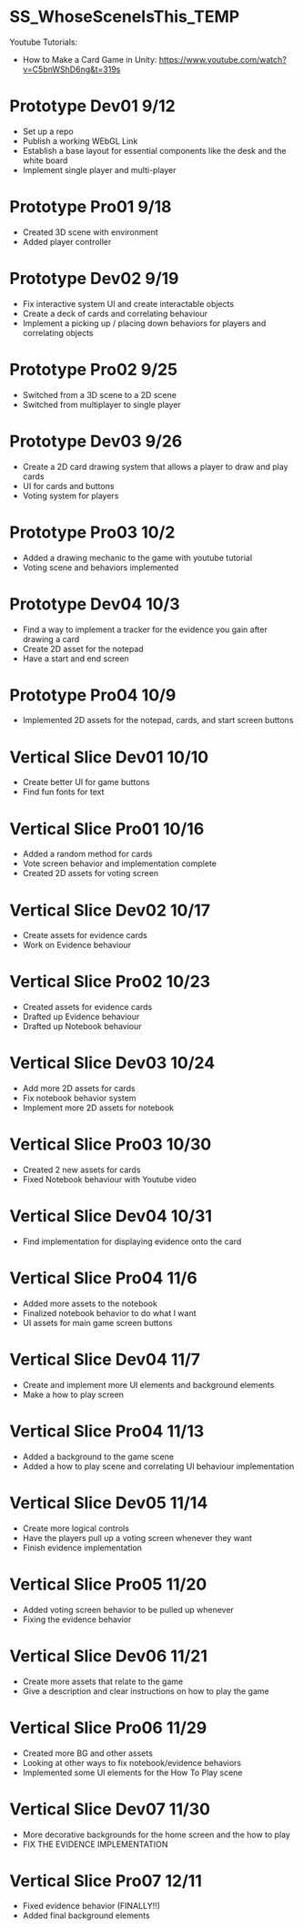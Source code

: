 # SS_WhoseSceneIsThis_TEMP

Youtube Tutorials: 
- How to Make a Card Game in Unity: https://www.youtube.com/watch?v=C5bnWShD6ng&t=319s 

# Prototype Dev01 9/12
- Set up a repo
- Publish a working WEbGL Link
- Establish a base layout for essential components like the desk and the white board
- Implement single player and multi-player

# Prototype Pro01 9/18
- Created 3D scene with environment
- Added player controller

# Prototype Dev02 9/19
- Fix interactive system UI and create interactable objects
- Create a deck of cards and correlating behaviour
- Implement a picking up / placing down behaviors for players and correlating objects

# Prototype Pro02 9/25
- Switched from a 3D scene to a 2D scene
- Switched from multiplayer to single player

# Prototype Dev03 9/26
- Create a 2D card drawing system that allows a player to draw and play cards
- UI for cards and buttons
- Voting system for players

# Prototype Pro03 10/2
- Added a drawing mechanic to the game with youtube tutorial
- Voting scene and behaviors implemented 

# Prototype Dev04 10/3
- Find a way to implement a tracker for the evidence you gain after drawing a card
- Create 2D asset for the notepad
- Have a start and end screen

# Prototype Pro04 10/9
- Implemented 2D assets for the notepad, cards, and start screen buttons

# Vertical Slice Dev01 10/10
- Create better UI for game buttons
- Find fun fonts for text

# Vertical Slice Pro01 10/16
- Added a random method for cards
- Vote screen behavior and implementation complete
- Created 2D assets for voting screen

# Vertical Slice Dev02 10/17
- Create assets for evidence cards
- Work on Evidence behaviour

# Vertical Slice Pro02 10/23
  - Created assets for evidence cards
  - Drafted up Evidence behaviour
  - Drafted up Notebook behaviour

# Vertical Slice Dev03 10/24
- Add more 2D assets for cards
- Fix notebook behavior system
- Implement more 2D assets for notebook

# Vertical Slice Pro03 10/30
- Created 2 new assets for cards
- Fixed Notebook behaviour with Youtube video
  
# Vertical Slice Dev04 10/31
- Find implementation for displaying evidence onto the card

# Vertical Slice Pro04 11/6 
- Added more assets to the notebook
- Finalized notebook behavior to do what I want
- UI assets for main game screen buttons

# Vertical Slice Dev04 11/7
- Create and implement more UI elements and background elements
- Make a how to play screen

# Vertical Slice Pro04 11/13
- Added a background to the game scene
- Added a how to play scene and correlating UI behaviour implementation

# Vertical Slice Dev05 11/14
- Create more logical controls
- Have the players pull up a voting screen whenever they want
- Finish evidence implementation

# Vertical Slice Pro05 11/20
- Added voting screen behavior to be pulled up whenever
- Fixing the evidence behavior

# Vertical Slice Dev06 11/21
- Create more assets that relate to the game
- Give a description and clear instructions on how to play the game

# Vertical Slice Pro06 11/29 
- Created more BG and other assets
- Looking at other ways to fix notebook/evidence behaviors
- Implemented some UI elements for the How To Play scene

# Vertical Slice Dev07 11/30
- More decorative backgrounds for the home screen and the how to play
- FIX THE EVIDENCE IMPLEMENTATION 

# Vertical Slice Pro07 12/11
- Fixed evidence behavior (FINALLY!!)
- Added final background elements 

